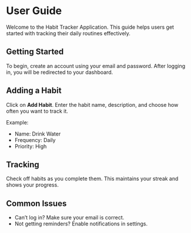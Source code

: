 # User Guide

Welcome to the Habit Tracker Application. This guide helps users get started with tracking their daily routines effectively.

## Getting Started

To begin, create an account using your email and password. After logging in, you will be redirected to your dashboard.

## Adding a Habit

Click on **Add Habit**. Enter the habit name, description, and choose how often you want to track it.

Example:
- Name: Drink Water
- Frequency: Daily
- Priority: High

## Tracking

Check off habits as you complete them. This maintains your streak and shows your progress.

## Common Issues

- Can’t log in? Make sure your email is correct.
- Not getting reminders? Enable notifications in settings.

